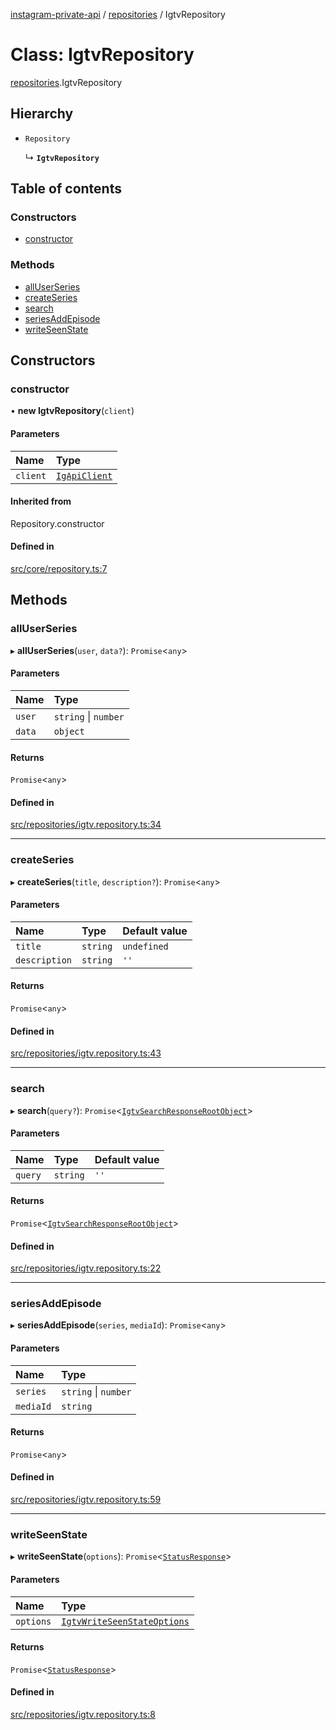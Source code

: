 [instagram-private-api](../../README.md) / [repositories](../../modules/repositories.md) / IgtvRepository

# Class: IgtvRepository

[repositories](../../modules/repositories.md).IgtvRepository

## Hierarchy

- `Repository`

  ↳ **`IgtvRepository`**

## Table of contents

### Constructors

- [constructor](IgtvRepository.md#constructor)

### Methods

- [allUserSeries](IgtvRepository.md#alluserseries)
- [createSeries](IgtvRepository.md#createseries)
- [search](IgtvRepository.md#search)
- [seriesAddEpisode](IgtvRepository.md#seriesaddepisode)
- [writeSeenState](IgtvRepository.md#writeseenstate)

## Constructors

### constructor

• **new IgtvRepository**(`client`)

#### Parameters

| Name | Type |
| :------ | :------ |
| `client` | [`IgApiClient`](../index/IgApiClient.md) |

#### Inherited from

Repository.constructor

#### Defined in

[src/core/repository.ts:7](https://github.com/Nerixyz/instagram-private-api/blob/b3351b9/src/core/repository.ts#L7)

## Methods

### allUserSeries

▸ **allUserSeries**(`user`, `data?`): `Promise`<`any`\>

#### Parameters

| Name | Type |
| :------ | :------ |
| `user` | `string` \| `number` |
| `data` | `object` |

#### Returns

`Promise`<`any`\>

#### Defined in

[src/repositories/igtv.repository.ts:34](https://github.com/Nerixyz/instagram-private-api/blob/b3351b9/src/repositories/igtv.repository.ts#L34)

___

### createSeries

▸ **createSeries**(`title`, `description?`): `Promise`<`any`\>

#### Parameters

| Name | Type | Default value |
| :------ | :------ | :------ |
| `title` | `string` | `undefined` |
| `description` | `string` | `''` |

#### Returns

`Promise`<`any`\>

#### Defined in

[src/repositories/igtv.repository.ts:43](https://github.com/Nerixyz/instagram-private-api/blob/b3351b9/src/repositories/igtv.repository.ts#L43)

___

### search

▸ **search**(`query?`): `Promise`<[`IgtvSearchResponseRootObject`](../../interfaces/responses/IgtvSearchResponseRootObject.md)\>

#### Parameters

| Name | Type | Default value |
| :------ | :------ | :------ |
| `query` | `string` | `''` |

#### Returns

`Promise`<[`IgtvSearchResponseRootObject`](../../interfaces/responses/IgtvSearchResponseRootObject.md)\>

#### Defined in

[src/repositories/igtv.repository.ts:22](https://github.com/Nerixyz/instagram-private-api/blob/b3351b9/src/repositories/igtv.repository.ts#L22)

___

### seriesAddEpisode

▸ **seriesAddEpisode**(`series`, `mediaId`): `Promise`<`any`\>

#### Parameters

| Name | Type |
| :------ | :------ |
| `series` | `string` \| `number` |
| `mediaId` | `string` |

#### Returns

`Promise`<`any`\>

#### Defined in

[src/repositories/igtv.repository.ts:59](https://github.com/Nerixyz/instagram-private-api/blob/b3351b9/src/repositories/igtv.repository.ts#L59)

___

### writeSeenState

▸ **writeSeenState**(`options`): `Promise`<[`StatusResponse`](../../interfaces/responses/StatusResponse.md)\>

#### Parameters

| Name | Type |
| :------ | :------ |
| `options` | [`IgtvWriteSeenStateOptions`](../../interfaces/types/IgtvWriteSeenStateOptions.md) |

#### Returns

`Promise`<[`StatusResponse`](../../interfaces/responses/StatusResponse.md)\>

#### Defined in

[src/repositories/igtv.repository.ts:8](https://github.com/Nerixyz/instagram-private-api/blob/b3351b9/src/repositories/igtv.repository.ts#L8)
